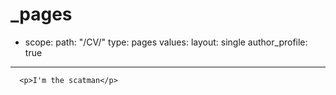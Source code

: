   # _pages
  - scope:
      path: "/CV/"
      type: pages
    values:
      layout: single
      author_profile: true
---
      <p>I'm the scatman</p>